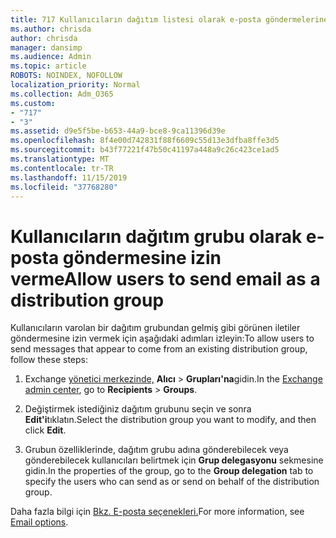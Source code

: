 ```yaml
---
title: 717 Kullanıcıların dağıtım listesi olarak e-posta göndermelerine izin verme
ms.author: chrisda
author: chrisda
manager: dansimp
ms.audience: Admin
ms.topic: article
ROBOTS: NOINDEX, NOFOLLOW
localization_priority: Normal
ms.collection: Adm_O365
ms.custom:
- "717"
- "3"
ms.assetid: d9e5f5be-b653-44a9-bce8-9ca11396d39e
ms.openlocfilehash: 8f4e00d742831f88f6609c55d13e3dfba8ffe3d5
ms.sourcegitcommit: b43f77221f47b50c41197a448a9c26c423ce1ad5
ms.translationtype: MT
ms.contentlocale: tr-TR
ms.lasthandoff: 11/15/2019
ms.locfileid: "37768280"
---
```

# <a name="allow-users-to-send-email-as-a-distribution-group"></a><span data-ttu-id="0f4c9-102">Kullanıcıların dağıtım grubu olarak e-posta göndermesine izin verme</span><span class="sxs-lookup"><span data-stu-id="0f4c9-102">Allow users to send email as a distribution group</span></span>

<span data-ttu-id="0f4c9-103">Kullanıcıların varolan bir dağıtım grubundan gelmiş gibi görünen iletiler göndermesine izin vermek için aşağıdaki adımları izleyin:</span><span class="sxs-lookup"><span data-stu-id="0f4c9-103">To allow users to send messages that appear to come from an existing distribution group, follow these steps:</span></span>

1. <span data-ttu-id="0f4c9-104">Exchange [yönetici merkezinde,](https://outlook.office365.com/ecp/) **Alıcı** \> **Grupları'na**gidin.</span><span class="sxs-lookup"><span data-stu-id="0f4c9-104">In the [Exchange admin center](https://outlook.office365.com/ecp/), go to **Recipients** \> **Groups**.</span></span>

2. <span data-ttu-id="0f4c9-105">Değiştirmek istediğiniz dağıtım grubunu seçin ve sonra **Edit'i**tıklatın.</span><span class="sxs-lookup"><span data-stu-id="0f4c9-105">Select the distribution group you want to modify, and then click **Edit**.</span></span>

3. <span data-ttu-id="0f4c9-106">Grubun özelliklerinde, dağıtım grubu adına gönderebilecek veya gönderebilecek kullanıcıları belirtmek için **Grup delegasyonu** sekmesine gidin.</span><span class="sxs-lookup"><span data-stu-id="0f4c9-106">In the properties of the group, go to the **Group delegation** tab to specify the users who can send as or send on behalf of the distribution group.</span></span>

<span data-ttu-id="0f4c9-107">Daha fazla bilgi için [Bkz. E-posta seçenekleri.](https://technet.microsoft.com/library/bb124513.aspx#groupdelegation)</span><span class="sxs-lookup"><span data-stu-id="0f4c9-107">For more information, see [Email options](https://technet.microsoft.com/library/bb124513.aspx#groupdelegation).</span></span>
